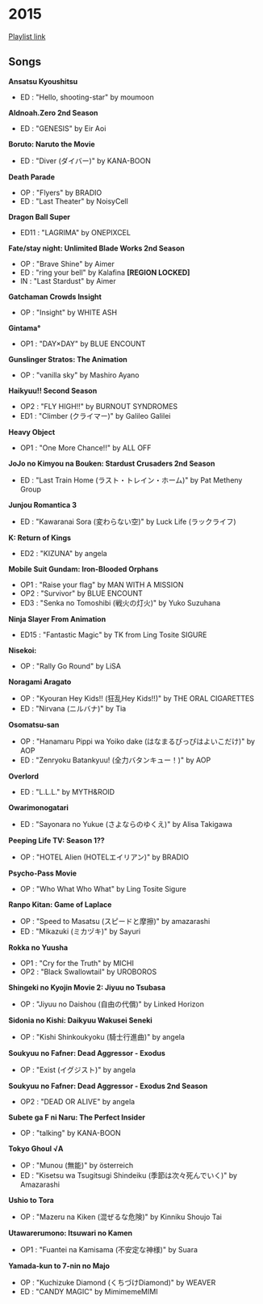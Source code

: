 # 2015

[Playlist link](https://open.spotify.com/user/fz230568w0ccmom2dg3zvxq1h/playlist/6P8tZuYo14YFOIDBEF1cgC?si=cD-kMPExRDyO4gKy3f-X9w)

## Songs

**Ansatsu Kyoushitsu**
* ED : "Hello, shooting-star" by moumoon

**Aldnoah.Zero 2nd Season**
* ED : "GENESIS" by Eir Aoi

**Boruto: Naruto the Movie**
* ED : "Diver (ダイバー)" by KANA-BOON

**Death Parade**
* OP : "Flyers" by BRADIO
* ED : "Last Theater" by NoisyCell

**Dragon Ball Super**
* ED11 : "LAGRIMA" by ONEPIXCEL

**Fate/stay night: Unlimited Blade Works 2nd Season**
* OP : "Brave Shine" by Aimer
* ED : "ring your bell" by Kalafina **[REGION LOCKED]**
* IN : "Last Stardust" by Aimer

**Gatchaman Crowds Insight**
* OP : "Insight" by WHITE ASH

**Gintama°**
* OP1 : "DAY×DAY" by BLUE ENCOUNT

**Gunslinger Stratos: The Animation**
* OP : "vanilla sky" by Mashiro Ayano

**Haikyuu!! Second Season**
* OP2 : "FLY HIGH!!" by BURNOUT SYNDROMES
* ED1 : "Climber (クライマー)" by Galileo Galilei

**Heavy Object**
* OP1 : "One More Chance!!" by ALL OFF

**JoJo no Kimyou na Bouken: Stardust Crusaders 2nd Season**
* ED : "Last Train Home (ラスト・トレイン・ホーム)" by Pat Metheny Group

**Junjou Romantica 3**
* ED : "Kawaranai Sora (変わらない空)" by Luck Life (ラックライフ)

**K: Return of Kings**
* ED2 : "KIZUNA" by angela

**Mobile Suit Gundam: Iron-Blooded Orphans**
* OP1 : "Raise your flag" by MAN WITH A MISSION
* OP2 : "Survivor" by BLUE ENCOUNT
* ED3 : "Senka no Tomoshibi (戦火の灯火)" by Yuko Suzuhana

**Ninja Slayer From Animation**
* ED15 : "Fantastic Magic" by TK from Ling Tosite SIGURE

**Nisekoi:**
* OP : "Rally Go Round" by LiSA

**Noragami Aragato**
* OP : "Kyouran Hey Kids!! (狂乱Hey Kids!!)" by THE ORAL CIGARETTES
* ED : "Nirvana (ニルバナ)" by Tia

**Osomatsu-san**
* OP : "Hanamaru Pippi wa Yoiko dake (はなまるぴっぴはよいこだけ)" by AOP
* ED : "Zenryoku Batankyuu! (全力バタンキュー！)" by AOP

**Overlord**
* ED : "L.L.L." by MYTH&ROID

**Owarimonogatari**
* ED : "Sayonara no Yukue (さよならのゆくえ)" by Alisa Takigawa

**Peeping Life TV: Season 1??**
* OP : "HOTEL Alien (HOTELエイリアン)" by BRADIO

**Psycho-Pass Movie**
* OP : "Who What Who What" by Ling Tosite Sigure

**Ranpo Kitan: Game of Laplace**
* OP : "Speed to Masatsu (スピードと摩擦)" by amazarashi
* ED : "Mikazuki (ミカヅキ)" by Sayuri

**Rokka no Yuusha**
* OP1 : "Cry for the Truth" by MICHI
* OP2 : "Black Swallowtail" by UROBOROS

**Shingeki no Kyojin Movie 2: Jiyuu no Tsubasa**
* OP : "Jiyuu no Daishou (自由の代償)" by Linked Horizon

**Sidonia no Kishi: Daikyuu Wakusei Seneki**
* OP : "Kishi Shinkoukyoku (騎士行進曲)" by angela

**Soukyuu no Fafner: Dead Aggressor - Exodus**
* OP : "Exist (イグジスト)" by angela

**Soukyuu no Fafner: Dead Aggressor - Exodus 2nd Season**
* OP2 : "DEAD OR ALIVE" by angela

**Subete ga F ni Naru: The Perfect Insider**
* OP : "talking" by KANA-BOON

**Tokyo Ghoul √A**
* OP : "Munou (無能)" by österreich
* ED : "Kisetsu wa Tsugitsugi Shindeiku (季節は次々死んでいく)" by Amazarashi

**Ushio to Tora**
* OP : "Mazeru na Kiken (混ぜるな危険)" by Kinniku Shoujo Tai

**Utawarerumono: Itsuwari no Kamen**
* OP1 : "Fuantei na Kamisama (不安定な神様)" by Suara

**Yamada-kun to 7-nin no Majo**
* OP : "Kuchizuke Diamond (くちづけDiamond)" by WEAVER
* ED : "CANDY MAGIC" by MimimemeMIMI
